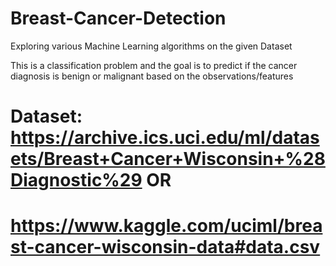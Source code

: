 # Breast-Cancer-Detection
Exploring various Machine Learning algorithms on the given Dataset

This is a classification problem and the goal is to predict if the cancer diagnosis is benign or malignant based on the observations/features
# Dataset: https://archive.ics.uci.edu/ml/datasets/Breast+Cancer+Wisconsin+%28Diagnostic%29 OR 
# https://www.kaggle.com/uciml/breast-cancer-wisconsin-data#data.csv
